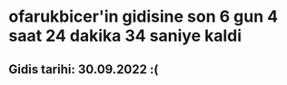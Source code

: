 # ofarukbicer'in gidisine son 6 gun 4 saat 24 dakika 34 saniye kaldi

## Gidis tarihi: 30.09.2022 :(